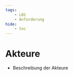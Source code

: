 ```yaml
---
tags:
    - LB1
    - Anforderung
hide:
    - toc
---
```


# Akteure

-   Beschreibung der Akteure
